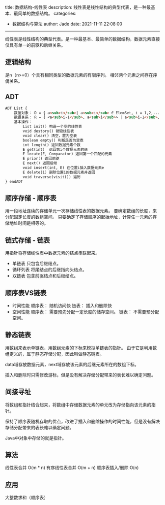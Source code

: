 title: 数据结构-线性表
description: 线性表是线性结构的典型代表，是一种最基本、最简单的数据结构。
categories:
  - 数据结构与算法
author: Jade
date: 2021-11-11 22:08:00
---
线性表是线性结构的典型代表。是一种最基本、最简单的数据结构，数据元素直接仅具有单一的前驱和后继关系。

## 逻辑结构
是n（n>=0）个具有相同类型的数据元素的有限序列。
相邻两个元素之间存在序偶关系。

## ADT
```markdown
ADT List {
	数据对象： D = { a<sub>i</sub>| a<sub>i</sub> ∈ ElemSet, i = 1,2,...,n, n>=0 }
	数据关系： R = { <a<sub>i-1</sub>, a<sub>i</sub>> | a<sub>i-1</sub>, a<sub>i</sub> ∈ D, i = 1,2,...,n}
	基本操作： 
		List init() 构造一个空的线性表
		void destory() 销毁线性表
		void clear() 清空，置为空表
		boolean empty() 判断是否为空表
		int length() 返回数据元素个数 
		E get(int)  返回第i个数据元素的值
		E locate(E, Comparator) 返回第一个匹配的元素 
		E prior() 返回前驱
		E next() 返回后继
		void insert(int, E) 在位置i插入数据元素e 
		E delete(i) 删除位置i的数据元素并返回
		void traverse(visit()) 遍历 
} endADT
```

## 顺序存储 - 顺序表
用一段地址连续的存储单元一次存储线性表的数据元素。
要确定数组的长度，来分配固定长度的数组空间。
只要确定了存储顺序的起始地址，计算任一元素的存储地址时间是相等的。

## 链式存储 - 链表
用指针将存储线性表中数据元素的结点串联起来。
- 单链表
	只包含后继结点。
- 循环列表
	将尾结点的后继指向头结点。
- 双链表
	包含前驱结点和后继结点。

## 顺序表VS链表
- 时间性能
顺序表： 随机访问快
链表： 插入和删除快
- 空间性能
顺序表： 需要预先分配一定长度的储存空间。
链表： 不需要预分配空间。
	
## 静态链表
用数组来表示单链表，用数组元素的下标来模拟单链表的指针。
由于它是利用数组定义的，属于静态存储分配，因此叫做静态链表。

data域存放数据元素，next域存放该元素的后继元素所在的数组下标。

插入和删除时只需修改游标，但是没有解决存储分配带来的表长难以确定问题。

## 间接寻址
将数组和指针结合起来，将数组中存储数据元素的单元改为存储指向该元素的指针。

保持了顺序表随机存取的优点，改进了插入和删除操作的时间性能，但是没有解决存储分配带来的表长难以确定问题。

Java中对象中存储的就是指针。

## 算法
线性表合并 O(m * n)
有序线性表合并 O(m + n)
顺序表插入/删除 O(n)

## 应用
大整数求和（顺序表）